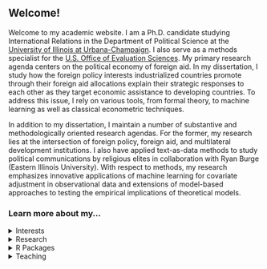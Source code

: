 ## Welcome!
Welcome to my academic website. I am a Ph.D. candidate studying International Relations in the Department of Political Science at the [University of Illinois at Urbana-Champaign](https://pol.illinois.edu/). I also serve as a methods specialist for the [U.S. Office of Evaluation Sciences](https://oes.gsa.gov/team/miles-williams/). My primary research agenda centers on the political economy of foreign aid. In my dissertation, I study how the foreign policy interests industrialized countries promote through their foreign aid allocations explain their strategic responses to each other as they target economic assistance to developing countries. To address this issue, I rely on various tools, from formal theory, to machine learning as well as classical econometric techniques. 

In addition to my dissertation, I maintain a number of substantive and methodologically oriented research agendas. For the former, my research lies at the intersection of foreign policy, foreign aid, and multilateral development institutions. I also have applied text-as-data methods to study political communications by religious elites in collaboration with Ryan Burge (Eastern Illinois University). With respect to methods, my research emphasizes innovative applications of machine learning for covariate adjustment in observational data and extensions of model-based approaches to testing the empirical implications of theoretical models. 

### Learn more about my...

<details>
  <summary>Interests </summary><br/>
  <ul><li>International Relations</li>
    <li>International Political Economy</li>
    <li>Foreign Aid</li>
    <li>Computational Methods</li>
    <li>Game Theory</li>
    <li>Religion in Politics</li></ul>

</details>

<details><summary>Research</summary><br/>

<h3>Working Papers</h3>

"Targeting Civil War: Intra-state Conflict and the Opportunity-cost of Foreign Aid." Submitted for review (will make a copy available upon request).

---

<h3>Works in Progress</h3>

"Competition and Deference in the Political Economy of Foreign Aid: How Donor Interests and Recipient Need Shape Strategic Reactions in Aid Allocation."

"Leveraging the Black Box: Regression Adjustment via Random Forests."

"Strategic Multilateralism: International Development Cooperation and the World Bank."

"Xinhua Coverage of Chinese Foreign Aid Allocations." With Lucie Lu

---

<h3>Journal Articles</h3><br>

[Gender in the Pulpit: The Differences in Speaking Style for Men and Women](http://ryanburge.net/wp-content/uploads/2019/06/JCR_Burge_Williams.pdf) (2019). With [Ryan Burge](http://ryanburge.net/)

[Is Social Media a Digital Pulpit? How Evangelical Leaders Use Twitter to Encourage the Faithful and Publicize Their Work](https://brill.com/view/journals/rmdc/8/3/article-p309_309.xml) (2019). With [Ryan Burge](http://ryanburge.net/)

---

<h3>Book Chapters</h3>

["World Bank."](https://www.academia.edu/44436453/World_Bank) with Matthew Winters. Forthcoming. In *Handbook of International Orgnaizations: Theories, Concepts, and Empirical Insights*. Eds. Katja Freistein, Julia Leininger, and Silke Weinlich.

["Illinois 10th Congressional District: Re-rematch in Chicago Suburbs."](https://link.springer.com/chapter/10.1007/978-3-319-58094-4_9) with Jeffrey Ashley. 2018. In *The Roads to Congress 2016*. Eds. Sean D. Foreman and Marcia L. Godwin. 

---

<h3>Contributions to Technical Guidance</h3>

["Reporting Statistical Results in Text and in Graphs"](https://oes.gsa.gov/assets/files/reporting-statistical-results.pdf). with Ryan T. Moore and Russ Burnett.

---

<h3>Blogging</h3>

I occasionally have contributed to [Religion in Public](https://religioninpublic.blog/)

</details>

<details><summary>R Packages</summary><br/>
    
[`RFA`](https://github.com/milesdwilliams15/RFA) - Implements [random forest adjustment](https://rpubs.com/milesdwilliams15/rfa-vignette) (RFA). RFA is a method for partialing out the influence of confoudning covariates via random forests.

[`seerrr`](https://github.com/milesdwilliams15/seerrr) - Tools that simplify the process of doing computational power analysis.
  
[`SARM`](https://github.com/milesdwilliams15/SARM) - For estimating a modified version of the Strategic Autoregressive Model developed by [Steinwand (2011)](https://www.cambridge.org/core/journals/political-analysis/article/estimating-freeriding-behavior-the-stratam-model/0CBD6176E53848732CEC2C151A491212).
  
`oesr` (available soon, with Ryan T. Moore) - For visualizing the results from randomized controlled trials using the Office of Evluation Sciences' [recommended style guide](https://oes.gsa.gov/assets/files/reporting-statistical-results.pdf).

</details>

<details><summary>Teaching</summary><br/>

 <ul><li>Intro to International Relations (2021), Independent Instructor.</li>
 <li>Intro to Political Science (2017), Teaching Assistant for Konstantinos Kourtikakis.</li>
 <li>Math Camp Instructor:</li>
   <ul>
   <li>Probability in R (2018-2020)</li>
   <li>Integrals (2020)</li>
   <li>Linear Regression (2021)</li>
</ul></ul>

</details>

